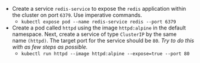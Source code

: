 - Create a service `redis-service` to expose the `redis` application within the cluster on port `6379`.
  Use imperative commands.
	- `kubectl expose pod --name redis-service redis --port 6379`
- Create a pod called `httpd` using the image `httpd:alpine` in the default namespace. Next, create a service of type `ClusterIP` by the same name `(httpd)`. The target port for the service should be `80`.
  *Try to do this with as few steps as possible.*
	- `kubectl run httpd --image httpd:alpine --expose=true --port 80`
